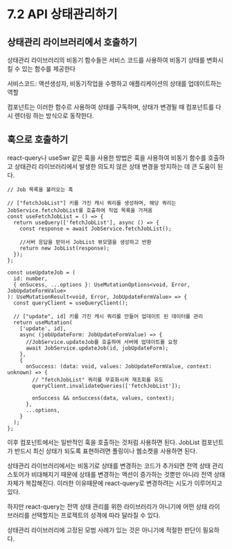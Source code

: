 # 7.2 API 상태관리하기

## 상태관리 라이브러리에서 호출하기

상태관리 라이브러리의 비동기 함수들은 서비스 코드를 사용하여 비동기 상태를 변화시킬 수 있는 함수를 제공한다

서비스코드: 액션생성자, 비동기작업을 수행하고 애플리케이션의 상태를 업데이트하는 역할

컴포넌트는 이러한 함수르 사용하여 상태를 구독하며, 상태가 변경될 때 컴포넌트를 다시 렌더링 하는 방식으로 동작한다.

## 훅으로 호출하기

react-query나 useSwr 같은 훅을 사용한 방법은 훅을 사용하여 비동기 함수를 호출하고 상태관리 라이브러리에서 발생한 의도치 않은 상태 변경을 방지하는 데 큰 도움이 된다.

```tsx
// Job 목록을 불러오는 훅

// ["fetchJobList"] 키를 가진 캐시 쿼리를 생성하며, 해당 쿼리는 JobService.fetchJobList를 호출하여 직업 목록을 가져옴
const useFetchJobList = () => {
  return useQuery(['fetchJobList'], async () => {
    const response = await JobService.fetchJobList();

    //서버 응답을 받아서 JobList 뷰모델을 생성하고 반환
    return new JobList(response);
  });
};

const useUpdateJob = (
  id: number,
  { onSucess, ...options }: UseMutationOptions<void, Error, JobUpdateFormValue>
): UseMutationResult<void, Error, JobUpdateFormValue> => {
  const queryClient = useQueryClient();

  // ["update", id] 키를 가진 캐시 쿼리를 만들어 업데이트 된 데이터를 관리
  return useMutation(
    ['update', id],
    async (jobUpdateForm: JobUpdateFormValue) => {
      //JobService.updateJob를 호출하여 서버에 업데이트를 요청
      await JobService.updateJob(id, jobUpdateForm);
    },
    {
      onSuccess: (data: void, values: JobUpdateFormValue, context: unknown) => {
        // "fetchJobList" 쿼리를 무효화시켜 재조회를 유도
        queryClient.invalidateQueries(['fetchJobList']);

        onSuccess && onSuccess(data, values, context);
      },
      ...options,
    }
  );
};
```

이후 컴포넌트에서는 일반적인 훅을 호출하는 것처럼 사용하면 된다. JobList 컴포넌트가 반드시 최신 상태가 되도록 표현하려면 폴링이나 웹소켓을 사용하면 된다.

상태관리 라이브러리에서는 비동기로 상태를 변경하는 코드가 추가되면 전역 상태 관리 스토어가 비대해지기 때문에 상태를 변경하는 액션이 증가하는 것뿐만 아니라 전역 상태 자체가 복잡해진다. 이러한 이유때문에 react-query로 변경하려는 시도가 이루어지고 있다.

하지만 react-query는 전역 상태 관리를 위한 라이브러리가 아니기에 어떤 상태 라이브러리를 선택할지는 프로젝트의 성격에 따라 달라질 수 있다.

상태관리 라이브러리에 고정된 모범 사례가 있는 것은 아니기에 적절한 판단이 필요하다.
